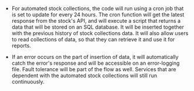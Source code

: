  - For automated stock collections, the code will run using a cron job that is set to update for every 24 hours. The cron function will get the latest response from the stock's API, and will execute a script that returns a data that will be stored on an SQL database. It will be inserted together with the previous history of stock collections data. It will also allow users to read collections of data, so that they can retrieve it and use it for reports.

 - If an error occurs on the part of insertion of data, it will automatically catch the error's response and will be accessible on an error-logging file. Fault tolerance will be part of the flow as well. Services that are dependent with the automated stock collections will still run continuously.
